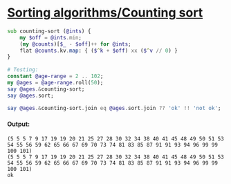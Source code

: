 [1]: https://rosettacode.org/wiki/Sorting_algorithms/Counting_sort

# [Sorting algorithms/Counting sort][1]

```raku
sub counting-sort (@ints) {
    my $off = @ints.min;
    (my @counts)[$_ - $off]++ for @ints;
    flat @counts.kv.map: { ($^k + $off) xx ($^v // 0) }
}
 
# Testing:
constant @age-range = 2 .. 102;
my @ages = @age-range.roll(50);
say @ages.&counting-sort;
say @ages.sort;
 
say @ages.&counting-sort.join eq @ages.sort.join ?? 'ok' !! 'not ok';
```

#### Output:
```
(5 5 5 7 9 17 19 19 20 21 25 27 28 30 32 34 38 40 41 45 48 49 50 51 53 54 55 56 59 62 65 66 67 69 70 73 74 81 83 85 87 91 91 93 94 96 99 99 100 101)
(5 5 5 7 9 17 19 19 20 21 25 27 28 30 32 34 38 40 41 45 48 49 50 51 53 54 55 56 59 62 65 66 67 69 70 73 74 81 83 85 87 91 91 93 94 96 99 99 100 101)
ok
```